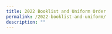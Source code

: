 ```yaml
---
title: 2022 Booklist and Uniform Order
permalink: /2022-booklist-and-uniform/
description: ""
---
```

